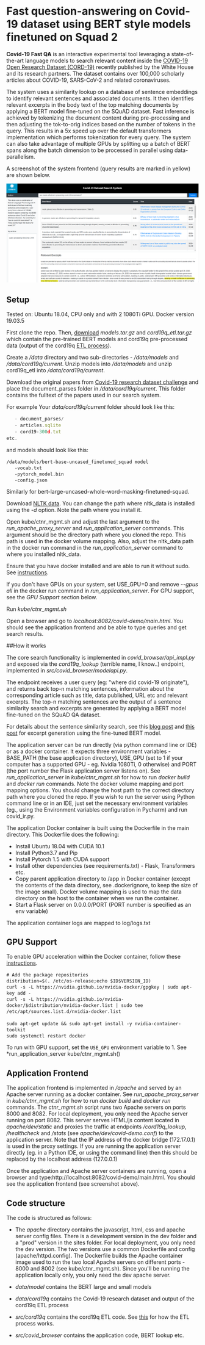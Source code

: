 # Fast question-answering on Covid-19 dataset using BERT style models finetuned on Squad 2

**Covid-19 Fast QA** is an interactive experimental tool leveraging a state-of-the-art language models to search relevant content inside the [COVID-19 Open Research Dataset (CORD-19)](https://pages.semanticscholar.org/coronavirus-research) recently published by the White House and its research partners. The dataset contains over 100,000 scholarly articles about COVID-19, SARS-CoV-2 and related coronaviruses.

The system uses a similarity lookup on a database of sentence embeddings to identify relevant sentences and associated documents. It then identifies relevant excerpts in the body text of the top matching documents by applying a BERT model fine-tuned on the SQuAD dataset. Fast inference is achieved by tokenizing the document content during pre-processing and then adjusting the tok-to-orig indices based on the number of tokens in the query. This results in a 5x speed up over the default transformers implementation which performs tokenization for every query. The system can also take advantage of multiple GPUs by splitting up a batch of BERT spans along the batch dimension to be processed in parallel using data-parallelism. 

A screenshot of the system frontend (query results are marked in yellow) are shown below. 

![demo1](img/demo1.png)


## Setup

Tested on: Ubuntu 18.04, CPU only and with 2 1080Ti GPU. Docker version 19.03.5

First clone the repo. Then, [download](https://drive.google.com/drive/folders/1w0TjWZA_vpxVewkHUTiSyVS9Exz-g1VW) *models.tar.gz* and *cord19q_etl.tar.gz* which contain the pre-trained BERT models and cord19q pre-processed data (output of the cord19q [ETL process](https://www.telesens.co/2020/06/10/building-a-information-retrieval-system-based-on-the-covid-19-research-challenge-dataset-part-1/)).
 
Create a */data* directory and two sub-directories - */data/models* and */data/cord19q/current*. Unzip models into */data/models* and unzip cord19q_etl into */data/cord19q/current*. 
 
 Download the original papers from [Covid-19 research dataset challenge](https://www.kaggle.com/allen-institute-for-ai/CORD-19-research-challenge) and place the document_parses folder in */data/cord19q/current*. This folder contains the fulltext of the papers used in our search system. 
 
 For example
 Your *data/cord19q/current* folder should look like this:
 ```js
    - document_parses/
    - articles.sqlite
    - cord19-300d.txt
etc.
```
and models should look like this:    
```angular2
/data/models/bert-base-uncased_finetuned_squad model
   -vocab.txt
   -pytorch_model.bin
   -config.json
```
Similarly for bert-large-uncased-whole-word-masking-finetuned-squad.

Download [NLTK data](https://www.nltk.org/data.html). You can change the path where nltk_data is installed using the *-d* option. Note the path where you install it.

Open kube/ctnr_mgmt.sh and adjust the last argument to the *run_apache_proxy_server* and *run_application_server* commands. This argument should be the directory path where you cloned the repo. This path is used in the docker volume mapping. Also, adjust the nltk_data path in the docker run command in the *run_application_server* command to where you installed nltk_data.

Ensure that you have docker installed and are able to run it without sudo. See [instructions](https://docs.docker.com/engine/install/linux-postinstall/).

If you don't have GPUs on your system, set USE_GPU=0 and remove *--gpus all* in the docker run command in *run_application_server*. For GPU support, see the *GPU Support* section below.

Run *kube/ctnr_mgmt.sh*

Open a browser and go to *localhost:8082/covid-demo/main.html*. You should see the application frontend and be able to type queries and get search results.

##How it works

The core search functionality is implemented in *covid_browser/api_impl.py* and exposed via the *cord19q_lookup* (terrible name, I know..) endpoint, implemented in *src/covid_browser/modelapi.py*. 
 
The endpoint receives a user query (eg: "where did covid-19 originate"), and returns back top-n matching sentences, information about the corresponding article such as title, data published, URL etc and relevant excerpts. The top-n matching sentences are the output of a sentence similarity search and excerpts are generated by applying a BERT model fine-tuned on the SQuAD QA dataset. 

For details about the sentence similarity search, see this [blog post](https://www.telesens.co/2020/06/10/building-a-information-retrieval-system-based-on-the-covid-19-research-challenge-dataset-part-2/) and [this post](https://www.telesens.co/2020/06/16/building-a-information-retrieval-system-based-on-the-covid-19-research-challenge-dataset-part-3/) for excerpt generation using the fine-tuned BERT model.

The application server can be run directly (via python command line or IDE) or as a docker container. It expects three environment variables - BASE_PATH (the base application directory), USE_GPU (set to 1 if your computer has a supported GPU - eg. Nvidia 1080Ti, 0 otherwise) and PORT (the port number the Flask application server listens on). See *run_application_server* in *kube/ctnr_mgmt.sh* for how to run *docker build* and *docker run* commands. Note the docker volume mapping and port mapping options. You should change the host path to the correct directory path where you cloned the repo. If you wish to run the server using Python command line or in an IDE, just set the necessary environment variables (eg., using the Environment variables configuration in Pycharm) and run covid_ir.py. 

The application Docker container is built using the Dockerfile in the main directory. This Dockerfile does the following: 
* Install Ubuntu 18.04 with CUDA 10.1
* Install Python3.7 and Pip
* Install Pytorch 1.5 with CUDA support 
* Install other dependencies (see requirements.txt) - Flask, Transformers etc.
* Copy parent application directory to /app in Docker container (except the contents of the data directory, see .dockerignore, to keep the size of the image small). Docker volume mapping is used to map the data directory on the host to the container when we run the container.
* Start a Flask server on 0.0.0.0/PORT (PORT number is specified as an env variable)

The application container logs are mapped to log/logs.txt

## GPU Support
To enable GPU acceleration within the Docker container, follow these [instructions](https://github.com/NVIDIA/nvidia-docker). 

```angular2
# Add the package repositories
distribution=$(. /etc/os-release;echo $ID$VERSION_ID)
curl -s -L https://nvidia.github.io/nvidia-docker/gpgkey | sudo apt-key add -
curl -s -L https://nvidia.github.io/nvidia-docker/$distribution/nvidia-docker.list | sudo tee /etc/apt/sources.list.d/nvidia-docker.list

sudo apt-get update && sudo apt-get install -y nvidia-container-toolkit
sudo systemctl restart docker
```

To run with GPU support, set the `USE_GPU` environment variable to 1. See *run_application_server kube/ctnr_mgmt.sh()

## Application Frontend
The application frontend is implemented in */apache* and served by an Apache server running as a docker container. See *run_apache_proxy_server* in *kube/ctnr_mgmt.sh* for how to run *docker build* and *docker run* commands. The *ctnr_mgmt.sh* script runs two Apache servers on ports 8000 and 8082. For local deployment, you only need the Apache server running on port 8082. This server serves HTML/js content located in *apache/dev/static* and proxies the traffic at endpoints */cord19q_lookup*, */healthcheck* and */stats* (see *apache/dev/covid-demo.conf*) to the application server. Note that the IP address of the docker bridge (172.17.0.1) is used in the proxy settings. If you are running the application server directly (eg. in a Python IDE, or using the command line) then this should be replaced by the localhost address (127.0.0.1)

Once the application and Apache server containers are running, open a browser and type:http://localhost:8082/covid-demo/main.html. You should see the application frontend (see screenshot above).

## Code structure
The code is structured as follows:
* The *apache* directory contains the javascript, html, css and apache server config files. There is a development version in the dev folder and a "prod" version in the sites folder. For local deployment, you only need the dev version. The two versions use a common Dockerfile and config (apache/httpd.config). The Dockerfile builds the Apache container image used to run the two local Apache servers on different ports - 8000 and 8002 (see kube/ctnr_mgmt.sh). Since you'll be running the application locally only, you only need the dev apache server. 

* *data/model* contains the BERT large and small models
* *data/cord19q* contains the Covid-19 research dataset and output of the cord19q ETL process
* *src/cord19q* contains the cord19q ETL code. See [this](https://www.telesens.co/2020/06/10/building-a-information-retrieval-system-based-on-the-covid-19-research-challenge-dataset-part-1/) for how the ETL process works.
* *src/covid_browser* contains the application code, BERT lookup etc. 
